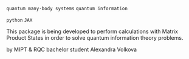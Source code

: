 `quantum many-body systems` `quantum information`

`python` `JAX`

This package is being developed to perform calculations with Matrix Product States in order to 
solve quantum information theory problems.

by MIPT & RQC bachelor student Alexandra Volkova